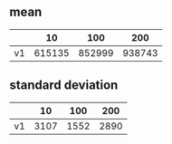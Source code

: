 ## mean
| |10|100|200|
|---|---|---|---|
|v1|615135|852999|938743|
## standard deviation
| |10|100|200|
|---|---|---|---|
|v1|3107|1552|2890|
